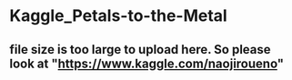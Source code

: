 # Kaggle_Petals-to-the-Metal
## file size is too large to upload here. So please look at "https://www.kaggle.com/naojiroueno"
